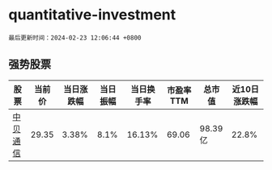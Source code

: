 # quantitative-investment

`最后更新时间：2024-02-23 12:06:44 +0800`

## 强势股票

|股票|当前价|当日涨跌幅|当日振幅|当日换手率|市盈率TTM|总市值|近10日涨跌幅|
|----|----|----|----|----|----|----|----|
|[中贝通信](https://xueqiu.com/S/SH603220)|29.35|3.38%|8.1%|16.13%|69.06|98.39亿|22.8%|
